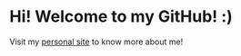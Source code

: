 

# Hi! Welcome to my GitHub! :)

Visit my [personal site](https://sskyau.github.io/personal-site/) to know more about me! 
